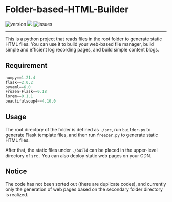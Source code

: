 # Folder-based-HTML-Builder

![version](https://img.shields.io/badge/version-v0.1-blue) ![](https://img.shields.io/github/license/OrientoNubo/Folder-based-HTML-Builder) ![issues](https://img.shields.io/github/issues/OrientoNubo/Folder-based-HTML-Builder)

------

This is a python project that reads files in the root folder to generate static HTML files. You can use it to build your web-based file manager, build simple and efficient log recording pages, and build simple content blogs.



## Requirement

```python
numpy==1.21.4
flask==2.0.2
pyyaml==6.0
Frozen-Flask==0.18
lorem==0.1.1
beautifulsoup4==4.10.0
```



## Usage

The root directory of the folder is defined as `./src`, run `builder.py` to generate Flask template files, and then run `freezer.py` to generate static HTML files. 

After that, the static files under `./build` can be placed in the upper-level directory of `src` . You can also deploy static web pages on your CDN.



## Notice

The code has not been sorted out (there are duplicate codes), and currently only the generation of web pages based on the secondary folder directory is realized.

